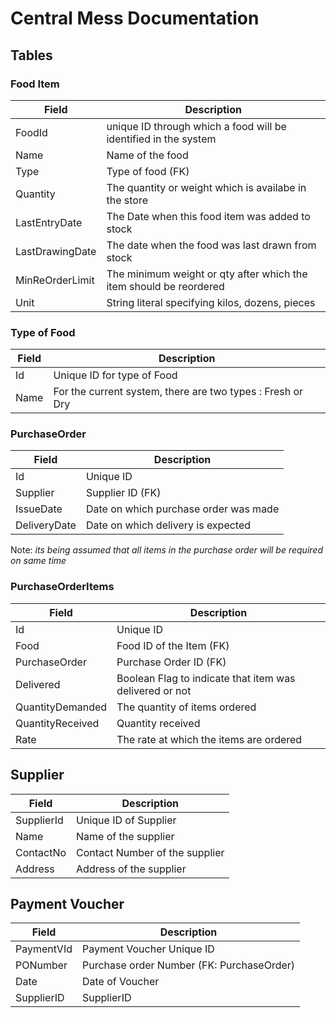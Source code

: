 # Central Mess Documentation

## Tables

### Food Item
Field | Description
-----|--------------
FoodId | unique ID through which a food will be identified in the system
Name | Name of the food
Type | Type of food (FK)
Quantity | The quantity or weight which is availabe in the store
LastEntryDate | The Date when this food item was added to stock
LastDrawingDate | The date when the food was last drawn from stock
MinReOrderLimit | The minimum weight or qty after which the item should be reordered
Unit|String literal specifying kilos, dozens, pieces

### Type of Food
Field | Description
------|-------------
Id | Unique ID for type of Food
Name | For the current system, there are two types : Fresh or Dry

### PurchaseOrder
Field | Description
------|-------------
Id| Unique ID
Supplier | Supplier ID (FK)
IssueDate | Date on which purchase order was made
DeliveryDate | Date on which delivery is expected


Note:
*its being assumed that all items in the purchase order will be required on same time*

### PurchaseOrderItems
Field | Description
------|-------------
Id  | Unique ID
Food | Food ID of the Item (FK)
PurchaseOrder | Purchase Order ID (FK)
Delivered | Boolean Flag to indicate that item was delivered or not
QuantityDemanded | The quantity of items ordered
QuantityReceived | Quantity received
Rate | The rate at which the items are ordered

## Supplier
Field | Description
------|-------------
SupplierId | Unique ID of Supplier
Name | Name of the supplier
ContactNo | Contact Number of the supplier
Address | Address of the supplier


## Payment Voucher
Field | Description
------|-------------
PaymentVId | Payment Voucher Unique ID
PONumber | Purchase order Number (FK: PurchaseOrder)
Date | Date of Voucher
SupplierID | SupplierID

